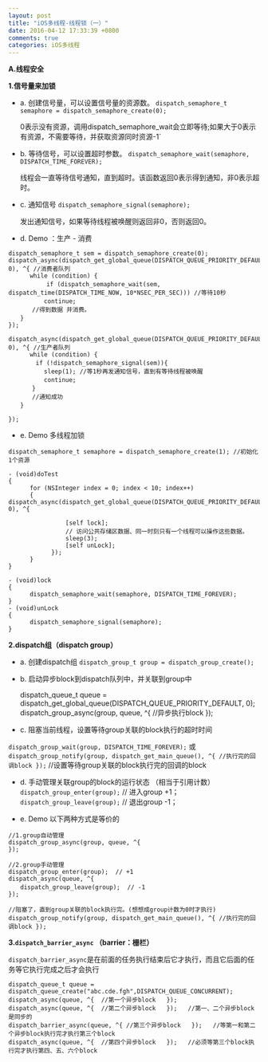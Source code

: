 ```yaml
---
layout: post
title: "iOS多线程-线程锁（一）"
date: 2016-04-12 17:33:39 +0800
comments: true
categories: iOS多线程
---
```



**A.线程安全**

**1.信号量来加锁**


+ a. 创建信号量，可以设置信号量的资源数。
`dispatch_semaphore_t semaphore = dispatch_semaphore_create(0);` 
	
	0表示没有资源，调用dispatch_semaphore_wait会立即等待;如果大于0表示有资源，不需要等待，并获取资源同时资源-1`

+ b. 等待信号，可以设置超时参数。
`dispatch_semaphore_wait(semaphore, DISPATCH_TIME_FOREVER);`

	线程会一直等待信号通知，直到超时。该函数返回0表示得到通知，非0表示超时。

+ c. 通知信号
`dispatch_semaphore_signal(semaphore);`

	发出通知信号，如果等待线程被唤醒则返回非0，否则返回0。
	
<!--more-->
	
+ d. Demo ：生产 - 消费

```
dispatch_semaphore_t sem = dispatch_semaphore_create(0);
dispatch_async(dispatch_get_global_queue(DISPATCH_QUEUE_PRIORITY_DEFAULT, 0), ^{ //消费者队列
      while (condition) {
　　　　	if (dispatch_semaphore_wait(sem, dispatch_time(DISPATCH_TIME_NOW, 10*NSEC_PER_SEC))) //等待10秒
　　　　　　continue;
　　　　//得到数据 并消费。
　　}
});

dispatch_async(dispatch_get_global_queue(DISPATCH_QUEUE_PRIORITY_DEFAULT, 0), ^{ //生产者队列
      while (condition) {
 　　　　if (!dispatch_semaphore_signal(sem)){
　　　　　　sleep(1); //等1秒再发通知信号，直到有等待线程被唤醒
　　　　　　continue;
　　　　}
　　　　//通知成功
　　}

});
```

+ e. Demo 多线程加锁

```
dispatch_semaphore_t semaphore = dispatch_semaphore_create(1); //初始化1个资源

- (void)doTest
{
	  for (NSInteger index = 0; index < 10; index++)
	  {
dispatch_async(dispatch_get_global_queue(DISPATCH_QUEUE_PRIORITY_DEFAULT, 0), ^{ 

				[self lock];
				// 访问公共存储区数据、同一时刻只有一个线程可以操作这些数据。
				sleep(3);
				[self unLock];
			});
	  }
}

- (void)lock
{
	  dispatch_semaphore_wait(semaphore, DISPATCH_TIME_FOREVER);
}
- (void)unLock
{
	  dispatch_semaphore_signal(semaphore);
}

```

**2.dispatch组（dispatch group）**

+ a. 创建dispatch组
`dispatch_group_t group = dispatch_group_create();`

+ b. 启动异步block到dispatch队列中，并关联到group中
	
	dispatch_queue_t queue = dispatch_get_global_queue(DISPATCH_QUEUE_PRIORITY_DEFAULT, 0);
	dispatch_group_async(group, queue, ^{ //异步执行block });
	
+ c. 阻塞当前线程，设置等待group关联的block执行的超时时间

`dispatch_group_wait(group, DISPATCH_TIME_FOREVER);` 或 
`dispatch_group_notify(group, dispatch_get_main_queue(), ^{ //执行完的回调block });` //设置等待group关联的block执行完的回调的block

+ d. 手动管理关联group的block的运行状态 （相当于引用计数）
`dispatch_group_enter(group);`  // 进入group +1；
`dispatch_group_leave(group);`  // 退出group -1；

+ e. Demo 以下两种方式是等价的

```
//1.group自动管理
dispatch_group_async(group, queue, ^{ 
}); 

//2.group手动管理
dispatch_group_enter(group);  // +1
dispatch_async(queue, ^{
　　dispatch_group_leave(group);  // -1
});

//阻塞了，直到group关联的block执行完。(想想成group计数为0时才执行)
dispatch_group_notify(group, dispatch_get_main_queue(), ^{ //执行完的回调block });
```

**3.`dispatch_barrier_async` （barrier：栅栏）**

`dispatch_barrier_async`是在前面的任务执行结束后它才执行，而且它后面的任务等它执行完成之后才会执行

```
dispatch_queue_t queue = dispatch_queue_create("abc.cde.fgh",DISPATCH_QUEUE_CONCURRENT); 
dispatch_async(queue, ^{  //第一个异步block   });  
dispatch_async(queue, ^{  //第二个异步block   });   //第一、二个异步block是同步的
dispatch_barrier_async(queue, ^{ //第三个异步block   });   //等第一和第二个异步block执行完才执行第三个block
dispatch_async(queue, ^{  //第四个异步block   });   //必须等第三个block执行完才执行第四、五、六个block
```


